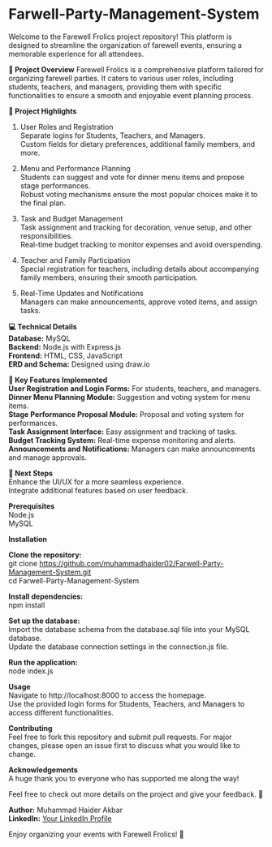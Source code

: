 # Farwell-Party-Management-System

Welcome to the Farewell Frolics project repository! This platform is designed to streamline the organization of farewell events, ensuring a memorable experience for all attendees. <br>

**🚀 Project Overview**
Farewell Frolics is a comprehensive platform tailored for organizing farewell parties. It caters to various user roles, including students, teachers, and managers, providing them with specific functionalities to ensure a smooth and enjoyable event planning process. <br>

**🌟 Project Highlights** <br>

1. User Roles and Registration <br>
Separate logins for Students, Teachers, and Managers. <br>
Custom fields for dietary preferences, additional family members, and more. <br>

2. Menu and Performance Planning <br>
Students can suggest and vote for dinner menu items and propose stage performances. <br>
Robust voting mechanisms ensure the most popular choices make it to the final plan. <br>

3. Task and Budget Management <br>
Task assignment and tracking for decoration, venue setup, and other responsibilities. <br>
Real-time budget tracking to monitor expenses and avoid overspending. <br>

4. Teacher and Family Participation <br>
Special registration for teachers, including details about accompanying family members, ensuring their smooth participation. <br>

5. Real-Time Updates and Notifications <br>
Managers can make announcements, approve voted items, and assign tasks. <br>

**💻 Technical Details** <br>
**Database:** MySQL <br>
**Backend:** Node.js with Express.js <br>
**Frontend:** HTML, CSS, JavaScript <br>
**ERD and Schema:** Designed using draw.io <br>

**🔧 Key Features Implemented** <br>
**User Registration and Login Forms:** For students, teachers, and managers. <br>
**Dinner Menu Planning Module:** Suggestion and voting system for menu items. <br>
**Stage Performance Proposal Module:** Proposal and voting system for performances. <br>
**Task Assignment Interface:** Easy assignment and tracking of tasks. <br>
**Budget Tracking System:** Real-time expense monitoring and alerts. <br>
**Announcements and Notifications:** Managers can make announcements and manage approvals. <br>

**🎯 Next Steps** <br>
Enhance the UI/UX for a more seamless experience. <br>
Integrate additional features based on user feedback. <br>

**Prerequisites** <br>
Node.js <br>
MySQL <br>

**Installation** <br>

**Clone the repository:** <br>
git clone https://github.com/muhammadhaider02/Farwell-Party-Management-System.git <br>
cd Farwell-Party-Management-System <br>

**Install dependencies:** <br>
npm install <br>

**Set up the database:** <br>
Import the database schema from the database.sql file into your MySQL database. <br>
Update the database connection settings in the connection.js file. <br>

**Run the application:** <br>
node index.js <br>

**Usage** <br>
Navigate to http://localhost:8000 to access the homepage. <br>
Use the provided login forms for Students, Teachers, and Managers to access different functionalities. <br>

**Contributing** <br>
Feel free to fork this repository and submit pull requests. For major changes, please open an issue first to discuss what you would like to change. <br>

**Acknowledgements** <br>
A huge thank you to everyone who has supported me along the way! <br>

Feel free to check out more details on the project and give your feedback. 🙌 <br>

**Author:** Muhammad Haider Akbar <br>
**LinkedIn:** [Your LinkedIn Profile](https://www.linkedin.com/in/muhammadhaider02/)

Enjoy organizing your events with Farewell Frolics! 🎉
